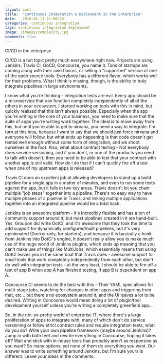 ```yaml
---
layout: post
title:  "Continuous Integration & Deployment in the Enterprise"
date:   2016-01-11 21:00:53
categories: continuous integration
tags: continuous integration deployment
image: /images/complexity.jpg
comments: true
---
```


CI/CD in the enterprise

CI/CD is a hot topic pretty much everywhere right now.  Projects are using Jenkins, Travis CI, GoCD, Concourse, you name it.  Tons of startups are coming along with their own flavors, or selling a "supported" version of one of the open source tools.  Everybody has a different flavor, which works well for their problems.  What I think is missing, though, is the ability to truly integrate pipelines in large environments.

I know what you're thinking - integration tests are evil.  Every app should be a microservice that can function completely independently of all of the others in your ecosystem.  I started working on tools with this in mind, but quickly realized that this isn't always possible.  Especially when the app you're writing is the core of your business, you need to make sure that the suite of apps you're writing work together.  The ideal is to move away from this, but until you're able to get to nirvana, you need a way to integrate.  I'm torn at this idea, because I want to say that we should just force nirvana and everyone will follow, but what ends up happening is that code doesn't get tested well enough without some form of integration, and we shoot ourselves in the foot.  Also, what about contract testing - Not everybody does service versioning, and if you don't, or one of the products you need to talk with doesn't, then you need to be able to test that your contract with another app is still valid.  How do I do that if I can't quickly fire off a test when one of my upstream apps is released?

Travis CI does an excellent job at allowing developers to stand up a build pipeline for a single app in a matter of minutes, and even to run some tests against the app, but it fails in two key areas.  Travis doesn't let you chain multiple "job steps" together into a pipeline.  There's no easy way to have multiple phases of a pipeline in Travis, and linking multiple applications together into an integrated pipeline would be a total hack.

Jenkins is an awesome platform - it's incredibly flexible and has a ton of community support around it, but most pipelines created in it are hand-built.  Yes, Groupon did write DotCI, and it's awesome that they took the time to add support for dynamically configured/built pipelines, but it's very opinionated (Docker only, for starters), and because it is basically a hook from Jenkins into DotCI's engine, it doesn't really allow you to make much use of the huge world of Jenkins plugins, which ends up meaning that you can't make use of things like MultiJobs, which essentially means that using DotCI leaves you in the same boat that Travis does - awesome support for small tools that work completely independently from each other, but don't do well with integration tests - at the very least, I should be able to fire off a test of app B when app A has finished testing, if app B is dependent on app A.

Concourse CI seems to do the best with this - Their YAML spec allows for multi-stage jobs, watching for changes in other apps and triggering from that, etc...  but there's no ecosystem around it, and the UI leaves a lot to be desired.  Writing in Concourse would mean doing a lot of plugin/tool development yourself unless you're writing a completely greenfield app...

So, in the not-so-pretty world of enterprise IT, where there's a large proliferation of apps to integrate with, many of which don't do service versioning or follow strict contract rules and require integration tests, what do you do?  Write your own pipeline framework (maybe around Jenkins)?  Jump in with both feet and rewrite everything in Concourse, hoping it takes off?  Wait and stick with in-house tools that probably aren't as responsive as you want?  So many options, yet none of them do everything you want.  Our answer was to write something around Jenkins, but I'm sure yours is different.  Leave your ideas in the comments.

